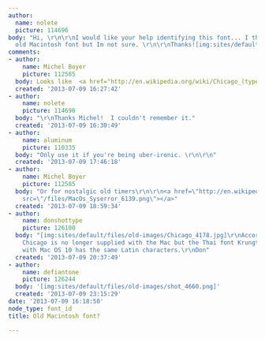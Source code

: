 ```yaml
---
author:
  name: nolete
  picture: 114696
body: "Hi, \r\n\r\nI would like your help identifying this font... I think it's the
  old Macintosh font but Im not sure. \r\n\r\nThanks![img:sites/default/files/old-images/Font_5672.png][img:sites/default/files/old-images/Font2_4919.png]"
comments:
- author:
    name: Michel Boyer
    picture: 112585
  body: Looks like  <a href="http://en.wikipedia.org/wiki/Chicago_(typeface)">Chicago</a>
  created: '2013-07-09 16:27:42'
- author:
    name: nolete
    picture: 114696
  body: "\r\nThanks Michel!  I couldn't remember it."
  created: '2013-07-09 16:30:49'
- author:
    name: aluminum
    picture: 110335
  body: "Only use it if you're being uber-ironic. \r\n\r\n"
  created: '2013-07-09 17:46:18'
- author:
    name: Michel Boyer
    picture: 112585
  body: "Or for nostalgic old timers\r\n\r\n<a href=\"http://en.wikipedia.org/wiki/Bomb_(symbol)\"><img
    src=\"/files/MacOs_Syserror_6139.png\"></a>"
  created: '2013-07-09 18:59:34'
- author:
    name: donshottype
    picture: 126100
  body: "[img:sites/default/files/old-images/Chicago_4178.jpg]\r\nAccording to Identifont,
    Chicago is no longer supplied with the Mac but the Thai font Krungthep supplied
    with Mac OS 10 has the same Latin characters.\r\nDon"
  created: '2013-07-09 20:37:49'
- author:
    name: defiantone
    picture: 126244
  body: '[img:sites/default/files/old-images/shot_4660.png]'
  created: '2013-07-09 23:15:29'
date: '2013-07-09 16:18:50'
node_type: font_id
title: Old Macintosh font?

---
```

